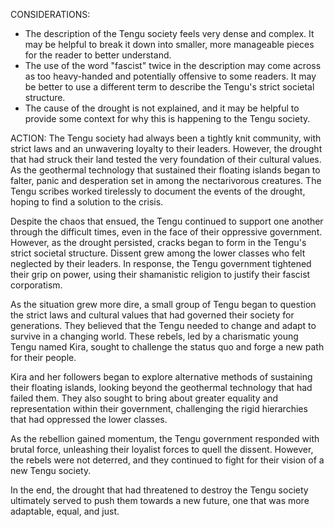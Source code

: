 CONSIDERATIONS:
- The description of the Tengu society feels very dense and complex. It may be helpful to break it down into smaller, more manageable pieces for the reader to better understand.
- The use of the word "fascist" twice in the description may come across as too heavy-handed and potentially offensive to some readers. It may be better to use a different term to describe the Tengu's strict societal structure.
- The cause of the drought is not explained, and it may be helpful to provide some context for why this is happening to the Tengu society.

ACTION:
The Tengu society had always been a tightly knit community, with strict laws and an unwavering loyalty to their leaders. However, the drought that had struck their land tested the very foundation of their cultural values. As the geothermal technology that sustained their floating islands began to falter, panic and desperation set in among the nectarivorous creatures. The Tengu scribes worked tirelessly to document the events of the drought, hoping to find a solution to the crisis. 

Despite the chaos that ensued, the Tengu continued to support one another through the difficult times, even in the face of their oppressive government. However, as the drought persisted, cracks began to form in the Tengu's strict societal structure. Dissent grew among the lower classes who felt neglected by their leaders. In response, the Tengu government tightened their grip on power, using their shamanistic religion to justify their fascist corporatism.

As the situation grew more dire, a small group of Tengu began to question the strict laws and cultural values that had governed their society for generations. They believed that the Tengu needed to change and adapt to survive in a changing world. These rebels, led by a charismatic young Tengu named Kira, sought to challenge the status quo and forge a new path for their people.

Kira and her followers began to explore alternative methods of sustaining their floating islands, looking beyond the geothermal technology that had failed them. They also sought to bring about greater equality and representation within their government, challenging the rigid hierarchies that had oppressed the lower classes. 

As the rebellion gained momentum, the Tengu government responded with brutal force, unleashing their loyalist forces to quell the dissent. However, the rebels were not deterred, and they continued to fight for their vision of a new Tengu society. 

In the end, the drought that had threatened to destroy the Tengu society ultimately served to push them towards a new future, one that was more adaptable, equal, and just.